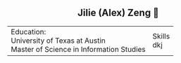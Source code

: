 <h2 align="center">Jilie (Alex) Zeng 👋</h2>

<table border="0">
    <tr>
        <td>
            Education:<br/>
            University of Texas at Austin <br/>
            Master of Science in Information Studies
        </td>
        <td>
            Skills<br/>
            dkj
        </td>
    </tr>
</table>




